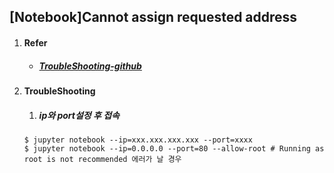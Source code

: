## [Notebook]Cannot assign requested address

1. #### Refer

   - ##### [TroubleShooting-github](https://github.com/jupyter/notebook/issues/2213)

2. #### TroubleShooting

   1. ##### ip와 port설정 후 접속

   ```Shell
   $ jupyter notebook --ip=xxx.xxx.xxx.xxx --port=xxxx
   $ jupyter notebook --ip=0.0.0.0 --port=80 --allow-root # Running as root is not recommended 에러가 날 경우
   ```

   ​
